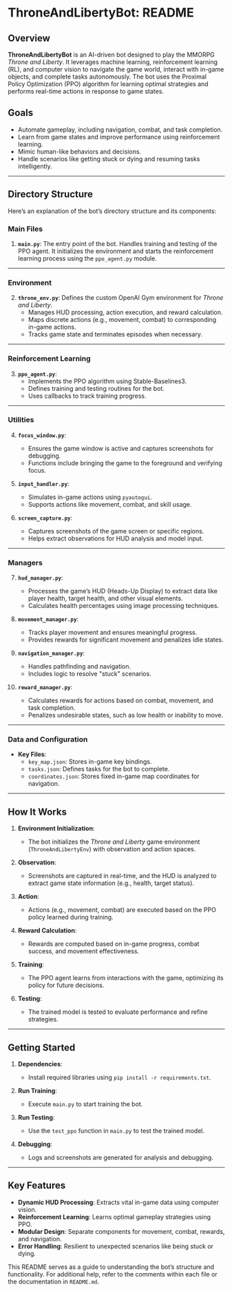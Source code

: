 # ThroneAndLibertyBot: README

## Overview

**ThroneAndLibertyBot** is an AI-driven bot designed to play the MMORPG *Throne and Liberty*. It leverages machine learning, reinforcement learning (RL), and computer vision to navigate the game world, interact with in-game objects, and complete tasks autonomously. The bot uses the Proximal Policy Optimization (PPO) algorithm for learning optimal strategies and performs real-time actions in response to game states.

## Goals

- Automate gameplay, including navigation, combat, and task completion.
- Learn from game states and improve performance using reinforcement learning.
- Mimic human-like behaviors and decisions.
- Handle scenarios like getting stuck or dying and resuming tasks intelligently.

---

## Directory Structure

Here’s an explanation of the bot’s directory structure and its components:

### **Main Files**
1. **`main.py`**: The entry point of the bot. Handles training and testing of the PPO agent. It initializes the environment and starts the reinforcement learning process using the `ppo_agent.py` module.

---

### **Environment**
2. **`throne_env.py`**: Defines the custom OpenAI Gym environment for *Throne and Liberty*. 
    - Manages HUD processing, action execution, and reward calculation.
    - Maps discrete actions (e.g., movement, combat) to corresponding in-game actions.
    - Tracks game state and terminates episodes when necessary.

---

### **Reinforcement Learning**
3. **`ppo_agent.py`**:
    - Implements the PPO algorithm using Stable-Baselines3.
    - Defines training and testing routines for the bot.
    - Uses callbacks to track training progress.

---

### **Utilities**
4. **`focus_window.py`**:
    - Ensures the game window is active and captures screenshots for debugging.
    - Functions include bringing the game to the foreground and verifying focus.

5. **`input_handler.py`**:
    - Simulates in-game actions using `pyautogui`.
    - Supports actions like movement, combat, and skill usage.

6. **`screen_capture.py`**:
    - Captures screenshots of the game screen or specific regions.
    - Helps extract observations for HUD analysis and model input.

---

### **Managers**
7. **`hud_manager.py`**:
    - Processes the game’s HUD (Heads-Up Display) to extract data like player health, target health, and other visual elements.
    - Calculates health percentages using image processing techniques.

8. **`movement_manager.py`**:
    - Tracks player movement and ensures meaningful progress.
    - Provides rewards for significant movement and penalizes idle states.

9. **`navigation_manager.py`**:
    - Handles pathfinding and navigation.
    - Includes logic to resolve "stuck" scenarios.

10. **`reward_manager.py`**:
    - Calculates rewards for actions based on combat, movement, and task completion.
    - Penalizes undesirable states, such as low health or inability to move.

---

### **Data and Configuration**
- **Key Files**:
    - `key_map.json`: Stores in-game key bindings.
    - `tasks.json`: Defines tasks for the bot to complete.
    - `coordinates.json`: Stores fixed in-game map coordinates for navigation.

---

## How It Works

1. **Environment Initialization**:
   - The bot initializes the *Throne and Liberty* game environment (`ThroneAndLibertyEnv`) with observation and action spaces.

2. **Observation**:
   - Screenshots are captured in real-time, and the HUD is analyzed to extract game state information (e.g., health, target status).

3. **Action**:
   - Actions (e.g., movement, combat) are executed based on the PPO policy learned during training.

4. **Reward Calculation**:
   - Rewards are computed based on in-game progress, combat success, and movement effectiveness.

5. **Training**:
   - The PPO agent learns from interactions with the game, optimizing its policy for future decisions.

6. **Testing**:
   - The trained model is tested to evaluate performance and refine strategies.

---

## Getting Started

1. **Dependencies**:
   - Install required libraries using `pip install -r requirements.txt`.

2. **Run Training**:
   - Execute `main.py` to start training the bot.

3. **Run Testing**:
   - Use the `test_ppo` function in `main.py` to test the trained model.

4. **Debugging**:
   - Logs and screenshots are generated for analysis and debugging.

---

## Key Features

- **Dynamic HUD Processing**: Extracts vital in-game data using computer vision.
- **Reinforcement Learning**: Learns optimal gameplay strategies using PPO.
- **Modular Design**: Separate components for movement, combat, rewards, and navigation.
- **Error Handling**: Resilient to unexpected scenarios like being stuck or dying.

This README serves as a guide to understanding the bot’s structure and functionality. For additional help, refer to the comments within each file or the documentation in `README.md`.
